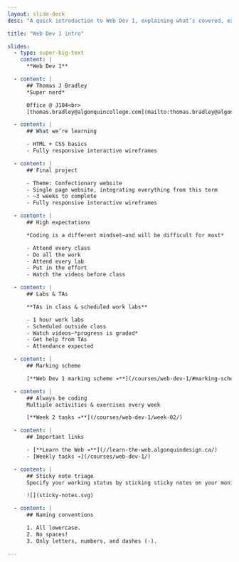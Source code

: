```yaml
---
layout: slide-deck
desc: "A quick introduction to Web Dev 1, explaining what’s covered, expectations & marking scheme."

title: "Web Dev 1 intro"

slides:
  - type: super-big-text
    content: |
      **Web Dev 1**

  - content: |
      ## Thomas J Bradley
      *Super nerd*

      Office @ J104<br>
      [thomas.bradley@algonquincollege.com](mailto:thomas.bradley@algonquincollege.com)

  - content: |
      ## What we’re learning

      - HTML + CSS basics
      - Fully responsive interactive wireframes

  - content: |
      ## Final project

      - Theme: Confectionary website
      - Single page website, integrating everything from this term
      - ~3 weeks to complete
      - Fully responsive interactive wireframes

  - content: |
      ## High expectations

      *Coding is a different mindset—and will be difficult for most*

      - Attend every class
      - Do all the work
      - Attend every lab
      - Put in the effort
      - Watch the videos before class

  - content: |
      ## Labs & TAs

      **TAs in class & scheduled work labs**

      - 1 hour work labs
      - Scheduled outside class
      - Watch videos—*progress is graded*
      - Get help from TAs
      - Attendance expected

  - content: |
      ## Marking scheme

      [**Web Dev 1 marking scheme ➔**](/courses/web-dev-1/#marking-scheme)

  - content: |
      ## Always be coding
      Multiple activities & exercises every week

      [**Week 2 tasks ➔**](/courses/web-dev-1/week-02/)

  - content: |
      ## Important links

      - [**Learn the Web ➔**](//learn-the-web.algonquindesign.ca/)
      - [Weekly tasks ➔](/courses/web-dev-1/)

  - content: |
      ## Sticky note triage
      Specify your working status by sticking sticky notes on your monitor

      ![](sticky-notes.svg)

  - content: |
      ## Naming conventions

      1. All lowercase.
      2. No spaces!
      3. Only letters, numbers, and dashes (-).

---
```


